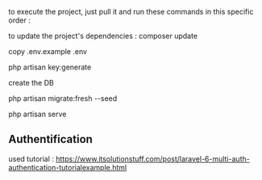 to execute the project, just pull it and run these commands in this specific order :

to update the project's dependencies :
composer update

copy .env.example .env

php artisan key:generate

create the DB

php artisan migrate:fresh --seed

php artisan serve

## Authentification 

used tutorial : https://www.itsolutionstuff.com/post/laravel-6-multi-auth-authentication-tutorialexample.html

